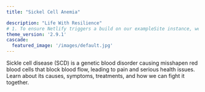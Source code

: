 ```yaml
---
title: "Sickel Cell Anemia"

description: "Life With Resilience"
# 1. To ensure Netlify triggers a build on our exampleSite instance, we need to change a file in the exampleSite directory.
theme_version: '2.9.1'
cascade:
  featured_image: '/images/default.jpg'
---
```

Sickle cell disease (SCD) is a genetic blood disorder causing misshapen red blood cells that block blood flow, leading to pain and serious health issues. Learn about its causes, symptoms, treatments, and how we can fight it together.
